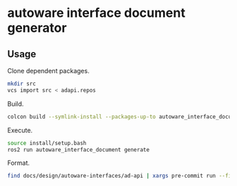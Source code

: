 # autoware interface document generator

## Usage

Clone dependent packages.

```bash
mkdir src
vcs import src < adapi.repos
```

Build.

```bash
colcon build --symlink-install --packages-up-to autoware_interface_document
```

Execute.

```bash
source install/setup.bash
ros2 run autoware_interface_document generate
```

Format.

```bash
find docs/design/autoware-interfaces/ad-api | xargs pre-commit run --files
```
